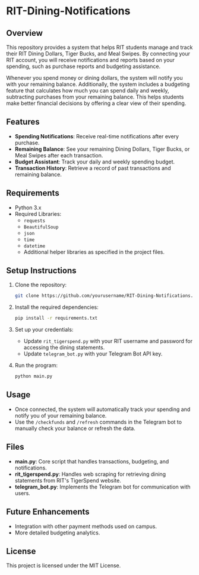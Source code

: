 
# RIT-Dining-Notifications

## Overview
This repository provides a system that helps RIT students manage and track their RIT Dining Dollars, Tiger Bucks, and Meal Swipes. By connecting your RIT account, you will receive notifications and reports based on your spending, such as purchase reports and budgeting assistance.

Whenever you spend money or dining dollars, the system will notify you with your remaining balance. Additionally, the system includes a budgeting feature that calculates how much you can spend daily and weekly, subtracting purchases from your remaining balance. This helps students make better financial decisions by offering a clear view of their spending.

## Features
- **Spending Notifications**: Receive real-time notifications after every purchase.
- **Remaining Balance**: See your remaining Dining Dollars, Tiger Bucks, or Meal Swipes after each transaction.
- **Budget Assistant**: Track your daily and weekly spending budget.
- **Transaction History**: Retrieve a record of past transactions and remaining balance.

## Requirements
- Python 3.x
- Required Libraries:
  - `requests`
  - `BeautifulSoup`
  - `json`
  - `time`
  - `datetime`
  - Additional helper libraries as specified in the project files.

## Setup Instructions

1. Clone the repository:
   ```bash
   git clone https://github.com/yourusername/RIT-Dining-Notifications.git
   ```

2. Install the required dependencies:
   ```bash
   pip install -r requirements.txt
   ```

3. Set up your credentials:
   - Update `rit_tigerspend.py` with your RIT username and password for accessing the dining statements.
   - Update `telegram_bot.py` with your Telegram Bot API key.

4. Run the program:
   ```bash
   python main.py
   ```

## Usage
- Once connected, the system will automatically track your spending and notify you of your remaining balance.
- Use the `/checkfunds` and `/refresh` commands in the Telegram bot to manually check your balance or refresh the data.

## Files
- **main.py**: Core script that handles transactions, budgeting, and notifications.
- **rit_tigerspend.py**: Handles web scraping for retrieving dining statements from RIT's TigerSpend website.
- **telegram_bot.py**: Implements the Telegram bot for communication with users.

## Future Enhancements
- Integration with other payment methods used on campus.
- More detailed budgeting analytics.

## License
This project is licensed under the MIT License.
